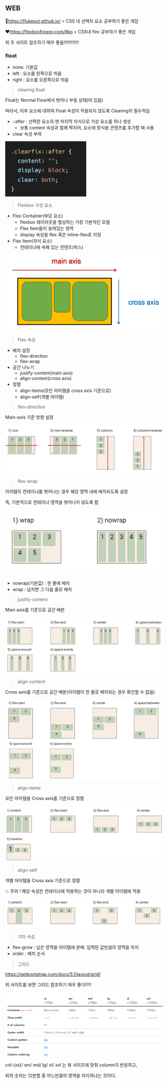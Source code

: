 ## WEB

💚https://flukeout.github.io/ = CSS 내 선택자 요소 공부하기 좋은 게임

❤https://flexboxfroggy.com/#ko = CSS내 flex 공부하기 좋은 게임

위 두 사이트 참조하기 매우 좋음!!!!!!!!!!!!



### float

- none: 기본값
- left : 요소를 왼쪽으로 띄움
- right : 요소를 오른쪽으로 띄움



> clearing float

Float는 Normal Flow에서 벗어나 부동 상태(떠 있음)

따라서, 이후 요소에 대하여 Float 속성이 적용되지 않도록 Clearing이 필수적임

- ::after : 선택한 요소의 맨 마지막 자식으로 가상 요소를 하나 생성
  - 보통 content 속성과 함께 짝지어, 요소에 장식용 콘텐츠를 추가할 때 사용
- clear 속성 부여

![image-20220207202237713](grid.assets/image-20220207202237713.png)



> Flexbox 구성 요소

- Flex Container(부모 요소)
  - flexbox 레이아웃을 형성하는 가장 기본적인 모델
  - Flex Item들이 놓여있는 영역
  - display 속성을 flex 혹은 inline-flex로 지정
- Flex Item(자식 요소)
  - 컨테이너에 속해 있는 컨텐츠(박스)

![image-20220207202721634](grid.assets/image-20220207202721634.png)



> Flex 속성

- 배치 설정
  - flex-direction
  - flex-wrap
- 공간 나누기
  - justify-content(main axis)
  - align-content(cross axis)
- 정렬
  - align-items(모든 아이템을 cross axis 기준으로)
  - align-self(개별 아이템)



> flex-direction

Main-axis 기준 방향 설정

![image-20220207202908693](grid.assets/image-20220207202908693.png)

> flex-wrap

아이템이 컨테이너를 벗어나는 경우 해당 영역 내에 배치되도록 설정

즉, 기본적으로 컨테이너 영역을 벗어나지 않도록 함

![image-20220207202953006](grid.assets/image-20220207202953006.png)

- nowrap(기본값) : 한 줄에 배치
- wrap : 넘치면 그 다음 줄로 배치



> justify-content

Main axis를 기준으로 공간 배분

![image-20220207203037025](grid.assets/image-20220207203037025.png)



> align-content

Cross axis를 기준으로 공간 배분(아이템이 한 줄로 배치되는 경우 확인할 수 없음)

![image-20220207203114740](grid.assets/image-20220207203114740.png)



> align-items

모든 아이템을 Cross axis를 기준으로 정렬

![image-20220207203155417](grid.assets/image-20220207203155417.png)



> align-self

개별 아이템을 Cross axis 기준으로 정렬

💥 주의 ! 해당 속성은 컨테이너에 적용하는 것이 아니라 개별 아이템에 적용

![image-20220207203252739](grid.assets/image-20220207203252739.png)



> 기타 속성

- flex-grow : 남은 영역을 아이템에 분배. 입력된 값만큼의 영역을 차지
- order : 배치 순서



> 그리드

https://getbootstrap.com/docs/5.1/layout/grid/

위 사이트를 보면 그리드 참조하기 매우 좋다!!!!!

![image-20220208211238731](grid.assets/image-20220208211238731.png)

 col-(xs)/ sm/ md/ lg/ xl/ xxl 는 뷰 사이즈에 맞춰 column이 반응하고,

뒤의 숫자는 12분할 중 어느만큼의 영역을 차지하냐는 것이다.